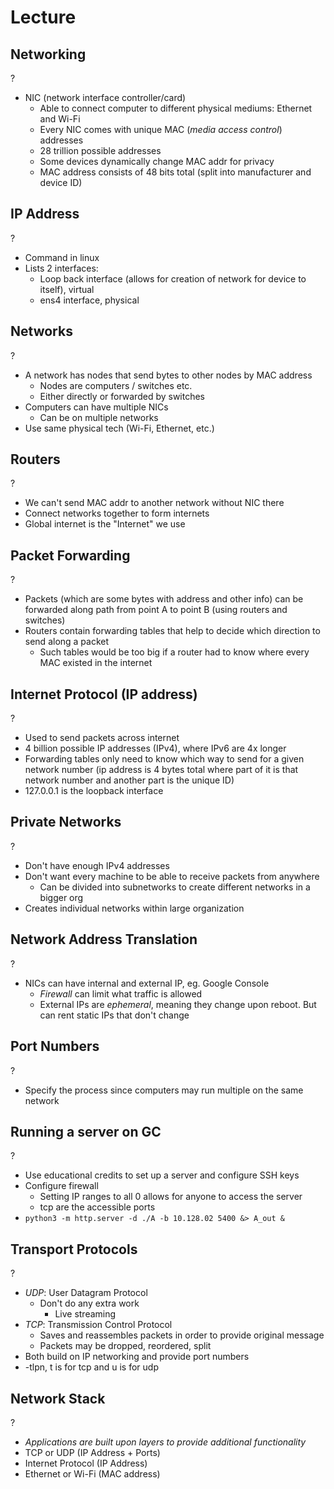 # Lecture

## Networking
?
- NIC (network interface controller/card)
	- Able to connect computer to different physical mediums: Ethernet and Wi-Fi
	- Every NIC comes with unique MAC (*media access control*) addresses
	- 28 trillion possible addresses
	- Some devices dynamically change MAC addr for privacy
	- MAC address consists of 48 bits total (split into manufacturer and device ID)
<!--SR:!2025-09-26,4,270-->

## IP Address
?
- Command in linux
- Lists 2 interfaces:
	- Loop back interface (allows for creation of network for device to itself), virtual
	- ens4 interface, physical 

## Networks
?
- A network has nodes that send bytes to other nodes by MAC address
	- Nodes are computers / switches etc.
	- Either directly or forwarded by switches
- Computers can have multiple NICs
	- Can be on multiple networks
- Use same physical tech (Wi-Fi, Ethernet, etc.)

## Routers
?
- We can't send MAC addr to another network without NIC there
- Connect networks together to form internets
- Global internet is the "Internet" we use

## Packet Forwarding
?
- Packets (which are some bytes with address and other info) can be forwarded along path from point A to point B (using routers and switches)
- Routers contain forwarding tables that help to decide which direction to send along a packet
	- Such tables would be too big if a router had to know where every MAC existed in the internet

## Internet Protocol (IP address)
?
- Used to send packets across internet
- 4 billion possible IP addresses (IPv4), where IPv6 are 4x longer
- Forwarding tables only need to know which way to send for a given network number (ip address is 4 bytes total where part of it is that network number and another part is the unique ID)
- 127.0.0.1 is the loopback interface

## Private Networks
?
- Don't have enough IPv4 addresses
- Don't want every machine to be able to receive packets from anywhere
	- Can be divided into subnetworks to create different networks in a bigger org
- Creates individual networks within large organization


## Network Address Translation
?
- NICs can have internal and external IP, eg. Google Console
	- *Firewall* can limit what traffic is allowed
	- External IPs are *ephemeral*, meaning they change upon reboot. But can rent static IPs that don't change

## Port Numbers
?
- Specify the process since computers may run multiple on the same network

## Running a server on GC
?
- Use educational credits to set up a server and configure SSH keys
- Configure firewall
	- Setting IP ranges to all 0 allows for anyone to access the server
	- tcp are the accessible ports
- `python3 -m http.server -d ./A -b 10.128.02 5400 &> A_out &`

## Transport Protocols
?
- *UDP*: User Datagram Protocol
	- Don't do any extra work
		- Live streaming
- *TCP*: Transmission Control Protocol
	- Saves and reassembles packets in order to provide original message
	- Packets may be dropped, reordered, split
- Both build on IP networking and provide port numbers
- -tlpn, t is for tcp and u is for udp

## Network Stack
?
- *Applications are built upon layers to provide additional functionality*
- TCP or UDP (IP Address + Ports)
- Internet Protocol (IP Address)
- Ethernet or Wi-Fi (MAC address)
